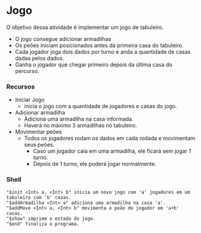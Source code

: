 # Jogo
O objetivo dessa atividade é implementar um jogo de tabuleiro.

* O jogo consegue adicionar armadilhas
* Os peões iniciam posicionados antes da primeira casa do tabuleiro.
* Cada jogador joga dois dados por turno e anda a quantidade de casas dadas pelos dados.
* Ganha o jogador que chegar primeiro depois da última casa do percurso.

### Recursos

* Iniciar Jogo
  * inicia o jogo com a quantidade de jogadores e casas do jogo.
* Adicionar armadilha
  * Adiciona uma armadilha na casa informada.
  * Haverá no máximo 3 armadilhas no tabuleiro.
* Movimentar peões
  * Todos os jogadores rodam os dados em cada rodada e movimentam seus peões.
    * Caso um jogador caia em uma armadilha, ele ficará sem jogar 1 turno.
    * Depois de 1 turno, ele poderá jogar normalmente.

### Shell
````
"$init <Int> a, <Int> b" inicia um novo jogo com 'a' jogadores em um tabuleiro com 'b' casas.
"$addArmadilha <Int> a" adiciona uma armadilha na casa 'a'.
"$addMove <Int> a, <Int> b" movimenta o peão do jogador em 'a+b' casas.
"$show" imprime o estado do jogo.
"$end" finaliza o programa.
